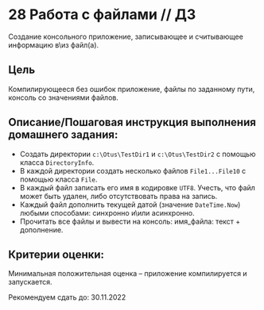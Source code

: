 # 28 Работа с файлами // ДЗ

Создание консольного приложение, записывающее и считывающее информацию в\из файл(а).

## Цель
Компилирующееся без ошибок приложение, файлы по заданному пути, консоль со значениями файлов.

## Описание/Пошаговая инструкция выполнения домашнего задания:
* Создать директории `c:\Otus\TestDir1` и `c:\Otus\TestDir2` с помощью класса `DirectoryInfo`.
* В каждой директории создать несколько файлов `File1...File10` с помощью класса `File`.
* В каждый файл записать его имя в кодировке `UTF8`. Учесть, что файл может быть удален, либо отсутствовать права на запись.
* Каждый файл дополнить текущей датой (значение `DateTime.Now`) любыми способами: синхронно и\или асинхронно.
* Прочитать все файлы и вывести на консоль: имя_файла: текст + дополнение.

## Критерии оценки:
Минимальная положительная оценка – приложение компилируется и запускается.

Рекомендуем сдать до: 30.11.2022
